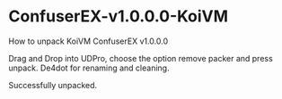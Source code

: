 # ConfuserEX-v1.0.0.0-KoiVM
How to unpack KoiVM ConfuserEX v1.0.0.0

Drag and Drop into UDPro, choose the option remove packer and press unpack.
De4dot for renaming and cleaning.

Successfully unpacked.
